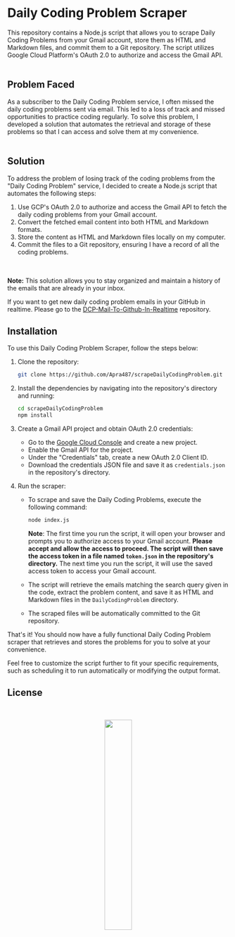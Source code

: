 # Daily Coding Problem Scraper

This repository contains a Node.js script that allows you to scrape Daily Coding Problems from your Gmail account, store them as HTML and Markdown files, and commit them to a Git repository. The script utilizes Google Cloud Platform's OAuth 2.0 to authorize and access the Gmail API.
<br></br>

## Problem Faced

As a subscriber to the Daily Coding Problem service, I often missed the daily coding problems sent via email. This led to a loss of track and missed opportunities to practice coding regularly. To solve this problem, I developed a solution that automates the retrieval and storage of these problems so that I can access and solve them at my convenience.
<br></br>

## Solution

To address the problem of losing track of the coding problems from the "Daily Coding Problem" service, I decided to create a Node.js script that automates the following steps:

1.  Use GCP's OAuth 2.0 to authorize and access the Gmail API to fetch the daily coding problems from your Gmail account.
2.  Convert the fetched email content into both HTML and Markdown formats.
3.  Store the content as HTML and Markdown files locally on my computer.
4.  Commit the files to a Git repository, ensuring I have a record of all the coding problems.


<br></br>
**Note:** This solution allows you to stay organized and maintain a history of the emails that are already in your inbox.

If you want to get new daily coding problem emails in your GitHub in realtime. Please go to the [DCP-Mail-To-Github-In-Realtime](https://github.com/Apra487/DCP-Mail-To-Github-In-Realtime) repository.


## Installation

To use this Daily Coding Problem Scraper, follow the steps below:

1. Clone the repository:

   ```bash
   git clone https://github.com/Apra487/scrapeDailyCodingProblem.git
   ```

2. Install the dependencies by navigating into the repository's directory and running:

   ```bash
   cd scrapeDailyCodingProblem
   npm install
   ```

3. Create a Gmail API project and obtain OAuth 2.0 credentials:

   - Go to the [Google Cloud Console](https://console.cloud.google.com/) and create a new project.
   - Enable the Gmail API for the project.
   - Under the "Credentials" tab, create a new OAuth 2.0 Client ID.
   - Download the credentials JSON file and save it as `credentials.json` in the repository's directory.

4. Run the scraper:

   - To scrape and save the Daily Coding Problems, execute the following command:

     ```bash
     node index.js
     ```

     **Note**: The first time you run the script, it will open your browser and prompts you to authorize access to your Gmail account. **Please accept and allow the access to proceed. The script will then save the access token in a file named `token.json` in the repository's directory.** The next time you run the script, it will use the saved access token to access your Gmail account.

   - The script will retrieve the emails matching the search query given in the code, extract the problem content, and save it as HTML and Markdown files in the `DailyCodingProblem` directory.
   - The scraped files will be automatically committed to the Git repository.

That's it! You should now have a fully functional Daily Coding Problem scraper that retrieves and stores the problems for you to solve at your convenience.

Feel free to customize the script further to fit your specific requirements, such as scheduling it to run automatically or modifying the output format.

## License

<div align="center">  
<br>

<img width=35% src="https://media0.giphy.com/media/3ornjXbo3cjqh2BIyY/200.gif"></p>

<br>
</div>
